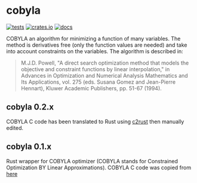 # cobyla

[![tests](https://github.com/relf/cobyla/workflows/tests/badge.svg)](https://github.com/relf/cobyla/actions?query=workflow%3Atests)
[![crates.io](https://img.shields.io/crates/v/cobyla)](https://crates.io/crates/cobyla)
[![docs](https://docs.rs/cobyla/badge.svg)](https://docs.rs/cobyla)

COBYLA an algorithm for minimizing a function of many variables. The method is derivatives free (only the function values are needed) 
and take into account constraints on the variables. The algorithm is described in:

  > M.J.D. Powell, "A direct search optimization method that models the objective and constraint functions by linear interpolation," in 
  > Advances in Optimization and Numerical Analysis Mathematics and Its Applications, vol. 275 (eds. Susana Gomez and Jean-Pierre Hennart), 
  > Kluwer Academic Publishers, pp. 51-67 (1994).

## cobyla 0.2.x

COBYLA C code has been translated to Rust using [c2rust](https://github.com/immunant/c2rust) then manually edited.

## cobyla 0.1.x

Rust wrapper for COBYLA optimizer (COBYLA stands for Constrained Optimization BY Linear Approximations). 
COBYLA C code was copied from [here](https://github.com/emmt/Algorithms/tree/master/cobyla)

